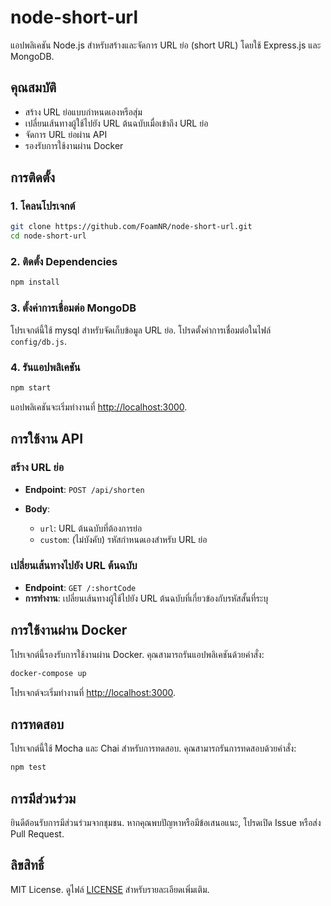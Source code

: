 # node-short-url

แอปพลิเคชัน Node.js สำหรับสร้างและจัดการ URL ย่อ (short URL) โดยใช้ Express.js และ MongoDB.

## คุณสมบัติ

* สร้าง URL ย่อแบบกำหนดเองหรือสุ่ม
* เปลี่ยนเส้นทางผู้ใช้ไปยัง URL ต้นฉบับเมื่อเข้าถึง URL ย่อ
* จัดการ URL ย่อผ่าน API
* รองรับการใช้งานผ่าน Docker

## การติดตั้ง

### 1. โคลนโปรเจกต์

```bash
git clone https://github.com/FoamNR/node-short-url.git
cd node-short-url
```

### 2. ติดตั้ง Dependencies

```bash
npm install
```

### 3. ตั้งค่าการเชื่อมต่อ MongoDB

โปรเจกต์นี้ใช้ mysql สำหรับจัดเก็บข้อมูล URL ย่อ. โปรดตั้งค่าการเชื่อมต่อในไฟล์ `config/db.js`.

### 4. รันแอปพลิเคชัน

```bash
npm start
```

แอปพลิเคชันจะเริ่มทำงานที่ [http://localhost:3000](http://localhost:3000).

## การใช้งาน API

### สร้าง URL ย่อ

* **Endpoint**: `POST /api/shorten`
* **Body**:

  * `url`: URL ต้นฉบับที่ต้องการย่อ
  * `custom`: (ไม่บังคับ) รหัสกำหนดเองสำหรับ URL ย่อ

### เปลี่ยนเส้นทางไปยัง URL ต้นฉบับ

* **Endpoint**: `GET /:shortCode`
* **การทำงาน**: เปลี่ยนเส้นทางผู้ใช้ไปยัง URL ต้นฉบับที่เกี่ยวข้องกับรหัสสั้นที่ระบุ

## การใช้งานผ่าน Docker

โปรเจกต์นี้รองรับการใช้งานผ่าน Docker. คุณสามารถรันแอปพลิเคชันด้วยคำสั่ง:

```bash
docker-compose up
```

โปรเจกต์จะเริ่มทำงานที่ [http://localhost:3000](http://localhost:3000).

## การทดสอบ

โปรเจกต์นี้ใช้ Mocha และ Chai สำหรับการทดสอบ. คุณสามารถรันการทดสอบด้วยคำสั่ง:

```bash
npm test
```

## การมีส่วนร่วม

ยินดีต้อนรับการมีส่วนร่วมจากชุมชน. หากคุณพบปัญหาหรือมีข้อเสนอแนะ, โปรดเปิด Issue หรือส่ง Pull Request.

## ลิขสิทธิ์

MIT License. ดูไฟล์ [LICENSE](LICENSE) สำหรับรายละเอียดเพิ่มเติม.

